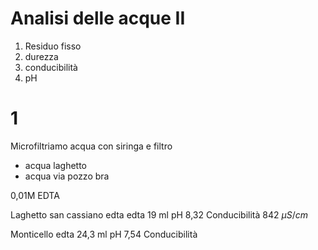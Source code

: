 # Analisi delle acque II
1. Residuo fisso
2. durezza
3. conducibilità
4. pH

# 1
Microfiltriamo acqua con siringa e filtro

* acqua laghetto 
* acqua via pozzo bra

0,01M EDTA



Laghetto san cassiano edta 
edta 19 ml
pH 8,32
Conducibilità 842 $\mu S/cm$ 

Monticello edta 24,3  ml
pH 7,54
Conducibilità 
<!--stackedit_data:
eyJoaXN0b3J5IjpbLTExOTEwMDY3OTYsLTE3MTYwMjQwMCwxMD
AyODU0MjIxLC0xMjU3MTE5NDgsLTE1MTAzNzk5NjIsMTI3MTM2
NTAzMiwxNTUyODIxOTUsLTE3MTg1OTI3ODEsMTcyNjMwNDc4OF
19
-->